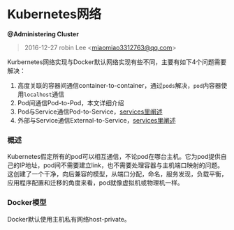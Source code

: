 # Kubernetes网络

**@Administering Cluster**

> 2016-12-27  robin Lee <<miaomiao3312763@qq.com>>



Kurbernetes网络实现与Docker默认网络实现有些不同，主要有如下4个问题需要解决：

1. 高度关联的容器间通信container-to-container，通过`pods`解决，`pod`内容器使用`localhost`通信
2. Pod间通信Pod-to-Pod，本文详细介绍
3. Pod与Service通信Pod-to-Service，[services里阐述](http://kubernetes.io/docs/user-guide/services/)
4. 外部与Service通信External-to-Service，[services里阐述](http://kubernetes.io/docs/user-guide/services/)



### 概述

Kubernetes假定所有的pod可以相互通信，不论pod在哪台主机。它为pod提供自己的IP地址，pod间不需要建立link，也不需要处理容器与主机端口映射的问题。这创建了一个干净，向后兼容的模型，从端口分配，命名，服务发现，负载平衡，应用程序配置和迁移的角度来看，pod就像虚拟机或物理机一样。



### Docker模型

Docker默认使用主机私有网络host-private。

